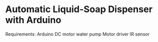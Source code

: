 # Automatic Liquid-Soap Dispenser with Arduino

Requirements:
Arduino
DC motor water pump
Motor driver
IR sensor
